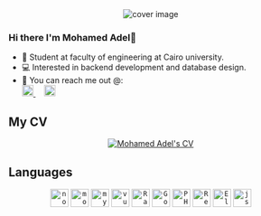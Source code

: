 
 <center>
  <img alt="cover image" src="https://media.giphy.com/media/lp3GUtG2waC88/giphy.gif"/>
 </center>

### Hi there I'm Mohamed Adel👋

- 📖 Student at faculty of engineering at Cairo university.
- 💻 Interested in backend development and database design.
- 💬 You can reach me out @: <br/>
  <a href="https://www.linkedin.com/in/mohamed-adel-973621135/"> <img width="20px" src="https://image.flaticon.com/icons/svg/2111/2111465.svg"/> </a> &nbsp; &nbsp;
  <a href="mailto:mouhammedadel1999@gmail.com"> <img width="20px" src="https://image.flaticon.com/icons/svg/732/732200.svg" /> </a>

## My CV
<center>
  <a href="https://docs.google.com/document/d/19Irfmi91TdGFlxKY0lw3sFkXYWRs7vGTgibN9xGWqsQ/edit?usp=sharing">
    <img src="https://imgur.com/mcnPTGk.png" alt="Mohamed Adel's CV">
  </a>
</center>
  
## Languages
<center>
  <code><img height="32" width="32" alt="nodejs" src="https://cdn.jsdelivr.net/npm/simple-icons@4.22.0/icons/node-dot-js.svg" /></code>
  <code><img height="32" width="32" alt="mongoDB" src="https://cdn.jsdelivr.net/npm/simple-icons@4.22.0/icons/mongodb.svg"></code>
  <code><img height="32" width="32" alt="mySQL" src="https://cdn.jsdelivr.net/npm/simple-icons@4.22.0/icons/mysql.svg"></code>
  <code><img height="32" width="32" alt="vuejs" src="https://cdn.jsdelivr.net/npm/simple-icons@4.22.0/icons/node-dot-js.svg"></code>
  <code><img height="32" width="32" alt="Rails" src="https://cdn.jsdelivr.net/npm/simple-icons@4.22.0/icons/rubyonrails.svg"></code>
  <code><img height="32" width="32" alt="Go" src="https://cdn.jsdelivr.net/npm/simple-icons@4.22.0/icons/go.svg"></code>
  <code><img height="32" width="32" alt="PHP" src="https://cdn.jsdelivr.net/npm/simple-icons@4.22.0/icons/php.svg"></code>
  <code><img height="32" width="32" alt="Redis" src="https://cdn.jsdelivr.net/npm/simple-icons@4.22.0/icons/redis.svg"></code>
  <code><img height="32" width="32" alt="ElasticSearch" src="https://cdn.jsdelivr.net/npm/simple-icons@4.22.0/icons/elasticsearch.svg"></code>
  <code><img height="32" width="32" alt="js" src="https://cdn.jsdelivr.net/npm/simple-icons@4.22.0/icons/javascript.svg"></code>
</center>
